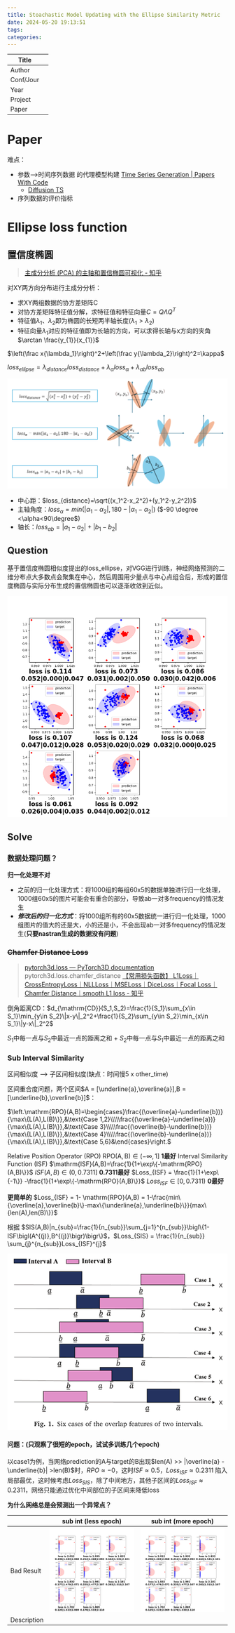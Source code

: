 ```yaml
---
title: Stoachastic Model Updating with the Ellipse Similarity Metric
date: 2024-05-20 19:13:51
tags: 
categories:
---
```


| Title     |     |
| --------- | --- |
| Author    |     |
| Conf/Jour |     |
| Year      |     |
| Project   |     |
| Paper     |     |

<!-- more -->

# Paper

难点：
- 参数-->时间序列数据 的代理模型构建  [Time Series Generation | Papers With Code](https://paperswithcode.com/task/time-series-generation/latest)
  - [Diffusion TS](https://openreview.net/pdf?id=4h1apFjO99) 
- 序列数据的评价指标



# Ellipse loss function
## 置信度椭圆

> [主成分分析 (PCA) 的主轴和置信椭圆可视化 - 知乎](https://zhuanlan.zhihu.com/p/352715707)

对XY两方向分布进行主成分分析：
- 求XY两组数据的协方差矩阵C
- 对协方差矩阵特征值分解，求特征值和特征向量$C=Q\Lambda Q^{T}$
- 特征值$\lambda_1、\lambda_2$即为椭圆的长短两半轴长度($\lambda_1>\lambda_2$)
- 特征向量$\lambda_1$对应的特征值即为长轴的方向，可以求得长轴与x方向的夹角$\arctan \frac{y_{1}}{x_{1}}$

$\left(\frac x{\lambda_1}\right)^2+\left(\frac y{\lambda_2}\right)^2=\kappa$

$loss_{ellipse} = \lambda_{distance} loss_{distance} + \lambda_{\alpha} loss_{\alpha} + \lambda_{ab} loss_{ab}$

![image.png|666](https://raw.githubusercontent.com/qiyun71/Blog_images/main/MyBlogPic/202403/20240520193055.png)

- 中心距：$loss_{distance}=\sqrt{(x_1^2-x_2^2)+(y_1^2-y_2^2)}$
- 主轴角度：$loss_\alpha=min(|\alpha_1-\alpha_2|,180-|\alpha_1-\alpha_2|)$ ($-90 \degree <\alpha<90\degree$)
- 轴长：$loss_{ab}=|a_1-a_2|+|b_1-b_2|$

## Question

基于置信度椭圆相似度提出的loss_ellipse，对VGG进行训练，神经网络预测的二维分布点大多数点会聚集在中心，然后周围用少量点与中心点组合后，形成的置信度椭圆与实际分布生成的置信椭圆也可以逐渐收敛到近似。

![image.png|666](https://raw.githubusercontent.com/qiyun71/Blog_images/main/MyBlogPic/202403/20240520191829.png)


## Solve


### 数据处理问题？

**归一化处理不对**
- 之前的归一化处理方式：将1000组的每组60x5的数据单独进行归一化处理，1000组60x5的图片可能会有重合的部分，导致ab一对多frequency的情况发生
- ***修改后的归一化方式***：将1000组所有的60x5数据统一进行归一化处理，1000组图片的值大的还是大，小的还是小，不会出现ab一对多frequency的情况发生(**只要nastran生成的数据没有问题**)



### ~~Chamfer Distance Loss~~

> [pytorch3d.loss — PyTorch3D documentation](https://pytorch3d.readthedocs.io/en/latest/modules/loss.html) pytorch3d.loss.chamfer_distance
> [【常用损失函数】 L1Loss｜CrossEntropyLoss｜NLLLoss｜MSELoss｜DiceLoss｜Focal Loss｜Chamfer Distance｜smooth L1 loss - 知乎](https://zhuanlan.zhihu.com/p/401010037)

倒角距离CD：$d_{\mathrm{CD}}(S_1,S_2)=\frac{1}{S_1}\sum_{x\in S_1}\min_{y\in S_2}\|x-y\|_2^2+\frac{1}{S_2}\sum_{y\in S_2}\min_{x\in S_1}\|y-x\|_2^2$

$S_{1}$中每一点与$S_{2}$中最近一点的距离之和 + $S_{2}$中每一点与$S_{1}$中最近一点的距离之和


### Sub Interval Similarity

区间相似度 --> 子区间相似度(缺点：时间慢5 x other_time)

区间重合度问题，两个区间$A = [\underline{a},\overline{a}],B = [\underline{b},\overline{b}]$：

$\left.\mathrm{RPO}(A,B)=\begin{cases}\frac{(\overline{a}-\underline{b})}{\max\{L(A),L(B)\}},&\text{Case 1,2}\\\\\frac{(\overline{a}-\underline{a})}{\max\{L(A),L(B)\}},&\text{Case 3}\\\\\frac{(\overline{b}-\underline{b})}{\max\{L(A),L(B)\}},&\text{Case 4}\\\\\frac{(\overline{b}-\underline{a})}{\max\{L(A),L(B)\}},&\text{Case 5,6}&\end{cases}\right.$

Relative Position Operator (RPO) $\mathrm R\mathrm P\mathrm O(\mathrm A,\mathrm B)\in(-\infty,1]$ **1最好**
Interval Similarity Function (ISF) $\mathrm{ISF}(A,B)=\frac{1}{1+\exp\{-\mathrm{RPO}(A,B)\}}$ $ISF(A,B) \in (0,0.7311]$ **0.7311最好**
$Loss_{ISF} = \frac{1}{1+\exp\{-1\}} -\frac{1}{1+\exp\{-\mathrm{RPO}(A,B)\}}$ $Loss_{ISF} \in [0,0.7311)$ **0最好**

**更简单的** $Loss_{ISF} = 1- \mathrm{RPO}(A,B) = 1-\frac{min\{\overline{a},\overline{b}\}-max\{\underline{a},\underline{b}\}}{max\{len(A),len(B)\}}$

根据 $SIS(A,B)|n_{sub}=\frac{1}{n_{sub}}\sum_{j=1}^{n_{sub}}\bigl\{1-ISF\bigl(A^{(j)},B^{(j)}\bigr)\bigr\}$，$Loss_{SIS} = \frac{1}{n_{sub}} \sum_{j}^{n_{sub}}Loss_{ISF}^{j}$


![image.png|333](https://raw.githubusercontent.com/qiyun71/Blog_images/main/MyBlogPic/202403/20240522161610.png)

#### 问题：(只观察了很短的epoch，试试多训练几个epoch)
以case1为例，当网络prediction的A与target的B出现$len(A) >> |\overline{a} - \underline{b}| >len(B)$时，$RPO \approx -0$，这时$ISF \approx 0.5$，$Loss_{ISF} \approx 0.2311$ 陷入局部最优，这时候考虑$Loss_{SIS}$，除了中间地方，其他子区间的$Loss_{ISF} \approx 0.2311$，网络只能通过优化中间部位的子区间来降低loss

**为什么网络总是会预测出一个异常点？**

|             | sub int (less epoch)                                                                                              | sub int (more epoch)                                                                                              |
| ----------- | ----------------------------------------------------------------------------------------------------------------- | ----------------------------------------------------------------------------------------------------------------- |
| Bad Result  | ![image.png\|333](https://raw.githubusercontent.com/qiyun71/Blog_images/main/MyBlogPic/202403/20240523113736.png) | ![image.png\|333](https://raw.githubusercontent.com/qiyun71/Blog_images/main/MyBlogPic/202403/20240523113736.png) |
| Description |                                                                                                                   |                                                                                                                   |




